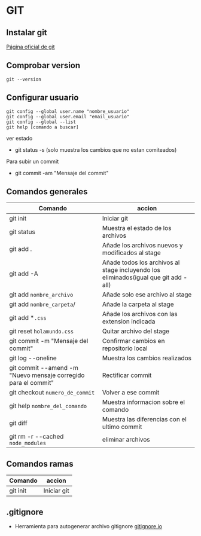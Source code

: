 # GIT

## Instalar git
[Página oficial de git]( https://git-scm.com/download)

## Comprobar version
````
git --version
````

## Configurar usuario
````
git config --global user.name "nombre_usuario"
git config --global user.email "email_usuario"
git config --global --list
git help [comando a buscar]
````



ver estado
- git status -s (solo muestra los cambios que no estan comiteados)

Para subir un commit
- git commit -am "Mensaje del commit"


## Comandos generales

| Comando | accion |
|---------|--------|
| git init | Iniciar git |
| git status | Muestra el estado de los archivos |
| git add . | Añade los archivos nuevos y modificados al stage |
| git add -A | Añade todos los archivos al stage incluyendo los eliminados(igual que git add -all) |
| git add `nombre_archivo` | Añade solo ese archivo al stage |
| git add `nombre_carpeta`/ | Añade la carpeta al stage |
| git add *`.css` | Añade los archivos con las extension indicada |
| git reset `holamundo.css` | Quitar archivo del stage |
| git commit -m "Mensaje del commit" | Confirmar cambios en repositorio local |
| git log --oneline | Muestra los cambios realizados |
| git commit --amend -m "Nuevo mensaje corregido para el commit" | Rectificar commit |
| git checkout `numero_de_commit` | Volver a ese commit |
| git help `nombre_del_comando` | Muestra informacion sobre el comando |
| git diff | Muestra las diferencias con el ultimo commit|
| git rm -r --cached `node_modules` | eliminar archivos |

## Comandos ramas

| Comando | accion |
|---------|--------|
| git init | Iniciar git |


## .gitignore
- Herramienta para autogenerar archivo gitignore [gitignore.io](https://www.toptal.com/developers/gitignore)

